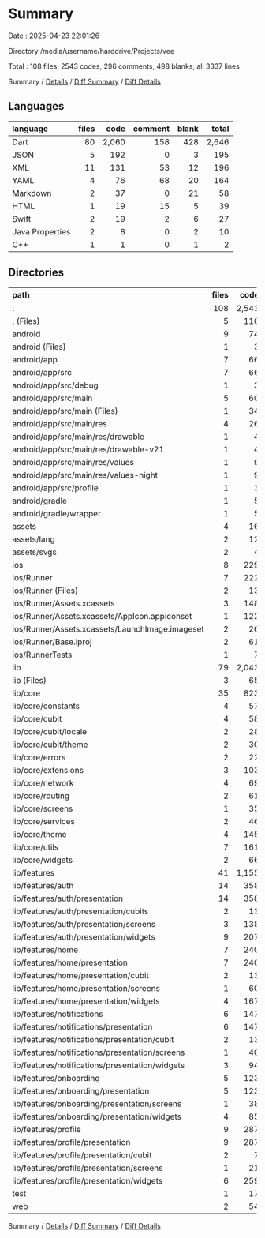 # Summary

Date : 2025-04-23 22:01:26

Directory /media/username/harddrive/Projects/vee

Total : 108 files,  2543 codes, 296 comments, 498 blanks, all 3337 lines

Summary / [Details](details.md) / [Diff Summary](diff.md) / [Diff Details](diff-details.md)

## Languages
| language | files | code | comment | blank | total |
| :--- | ---: | ---: | ---: | ---: | ---: |
| Dart | 80 | 2,060 | 158 | 428 | 2,646 |
| JSON | 5 | 192 | 0 | 3 | 195 |
| XML | 11 | 131 | 53 | 12 | 196 |
| YAML | 4 | 76 | 68 | 20 | 164 |
| Markdown | 2 | 37 | 0 | 21 | 58 |
| HTML | 1 | 19 | 15 | 5 | 39 |
| Swift | 2 | 19 | 2 | 6 | 27 |
| Java Properties | 2 | 8 | 0 | 2 | 10 |
| C++ | 1 | 1 | 0 | 1 | 2 |

## Directories
| path | files | code | comment | blank | total |
| :--- | ---: | ---: | ---: | ---: | ---: |
| . | 108 | 2,543 | 296 | 498 | 3,337 |
| . (Files) | 5 | 110 | 68 | 39 | 217 |
| android | 9 | 74 | 51 | 11 | 136 |
| android (Files) | 1 | 3 | 0 | 1 | 4 |
| android/app | 7 | 66 | 51 | 9 | 126 |
| android/app/src | 7 | 66 | 51 | 9 | 126 |
| android/app/src/debug | 1 | 3 | 4 | 1 | 8 |
| android/app/src/main | 5 | 60 | 43 | 7 | 110 |
| android/app/src/main (Files) | 1 | 34 | 11 | 1 | 46 |
| android/app/src/main/res | 4 | 26 | 32 | 6 | 64 |
| android/app/src/main/res/drawable | 1 | 4 | 7 | 2 | 13 |
| android/app/src/main/res/drawable-v21 | 1 | 4 | 7 | 2 | 13 |
| android/app/src/main/res/values | 1 | 9 | 9 | 1 | 19 |
| android/app/src/main/res/values-night | 1 | 9 | 9 | 1 | 19 |
| android/app/src/profile | 1 | 3 | 4 | 1 | 8 |
| android/gradle | 1 | 5 | 0 | 1 | 6 |
| android/gradle/wrapper | 1 | 5 | 0 | 1 | 6 |
| assets | 4 | 16 | 0 | 1 | 17 |
| assets/lang | 2 | 12 | 0 | 0 | 12 |
| assets/svgs | 2 | 4 | 0 | 1 | 5 |
| ios | 8 | 229 | 4 | 13 | 246 |
| ios/Runner | 7 | 222 | 2 | 9 | 233 |
| ios/Runner (Files) | 2 | 13 | 0 | 3 | 16 |
| ios/Runner/Assets.xcassets | 3 | 148 | 0 | 4 | 152 |
| ios/Runner/Assets.xcassets/AppIcon.appiconset | 1 | 122 | 0 | 1 | 123 |
| ios/Runner/Assets.xcassets/LaunchImage.imageset | 2 | 26 | 0 | 3 | 29 |
| ios/Runner/Base.lproj | 2 | 61 | 2 | 2 | 65 |
| ios/RunnerTests | 1 | 7 | 2 | 4 | 13 |
| lib | 79 | 2,043 | 148 | 422 | 2,613 |
| lib (Files) | 3 | 65 | 0 | 12 | 77 |
| lib/core | 35 | 823 | 47 | 254 | 1,124 |
| lib/core/constants | 4 | 57 | 6 | 11 | 74 |
| lib/core/cubit | 4 | 58 | 0 | 40 | 98 |
| lib/core/cubit/locale | 2 | 28 | 0 | 20 | 48 |
| lib/core/cubit/theme | 2 | 30 | 0 | 20 | 50 |
| lib/core/errors | 2 | 22 | 2 | 18 | 42 |
| lib/core/extensions | 3 | 103 | 15 | 75 | 193 |
| lib/core/network | 4 | 69 | 6 | 19 | 94 |
| lib/core/routing | 2 | 61 | 0 | 7 | 68 |
| lib/core/screens | 1 | 35 | 0 | 3 | 38 |
| lib/core/services | 2 | 46 | 2 | 21 | 69 |
| lib/core/theme | 4 | 145 | 0 | 16 | 161 |
| lib/core/utils | 7 | 161 | 15 | 37 | 213 |
| lib/core/widgets | 2 | 66 | 1 | 7 | 74 |
| lib/features | 41 | 1,155 | 101 | 156 | 1,412 |
| lib/features/auth | 14 | 358 | 0 | 46 | 404 |
| lib/features/auth/presentation | 14 | 358 | 0 | 46 | 404 |
| lib/features/auth/presentation/cubits | 2 | 13 | 0 | 7 | 20 |
| lib/features/auth/presentation/screens | 3 | 138 | 0 | 12 | 150 |
| lib/features/auth/presentation/widgets | 9 | 207 | 0 | 27 | 234 |
| lib/features/home | 7 | 240 | 76 | 31 | 347 |
| lib/features/home/presentation | 7 | 240 | 76 | 31 | 347 |
| lib/features/home/presentation/cubit | 2 | 13 | 0 | 7 | 20 |
| lib/features/home/presentation/screens | 1 | 60 | 68 | 7 | 135 |
| lib/features/home/presentation/widgets | 4 | 167 | 8 | 17 | 192 |
| lib/features/notifications | 6 | 147 | 3 | 22 | 172 |
| lib/features/notifications/presentation | 6 | 147 | 3 | 22 | 172 |
| lib/features/notifications/presentation/cubit | 2 | 13 | 0 | 7 | 20 |
| lib/features/notifications/presentation/screens | 1 | 40 | 0 | 4 | 44 |
| lib/features/notifications/presentation/widgets | 3 | 94 | 3 | 11 | 108 |
| lib/features/onboarding | 5 | 123 | 3 | 18 | 144 |
| lib/features/onboarding/presentation | 5 | 123 | 3 | 18 | 144 |
| lib/features/onboarding/presentation/screens | 1 | 38 | 3 | 4 | 45 |
| lib/features/onboarding/presentation/widgets | 4 | 85 | 0 | 14 | 99 |
| lib/features/profile | 9 | 287 | 19 | 39 | 345 |
| lib/features/profile/presentation | 9 | 287 | 19 | 39 | 345 |
| lib/features/profile/presentation/cubit | 2 | 7 | 7 | 9 | 23 |
| lib/features/profile/presentation/screens | 1 | 21 | 0 | 4 | 25 |
| lib/features/profile/presentation/widgets | 6 | 259 | 12 | 26 | 297 |
| test | 1 | 17 | 10 | 6 | 33 |
| web | 2 | 54 | 15 | 6 | 75 |

Summary / [Details](details.md) / [Diff Summary](diff.md) / [Diff Details](diff-details.md)